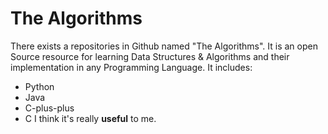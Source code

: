 # The Algorithms #
There exists a repositories in Github named "The Algorithms". It is an open Source resource for learning Data Structures & Algorithms and their implementation in any Programming Language. It includes:
- Python
- Java
- C-plus-plus
- C
I think it's really **useful** to me.
